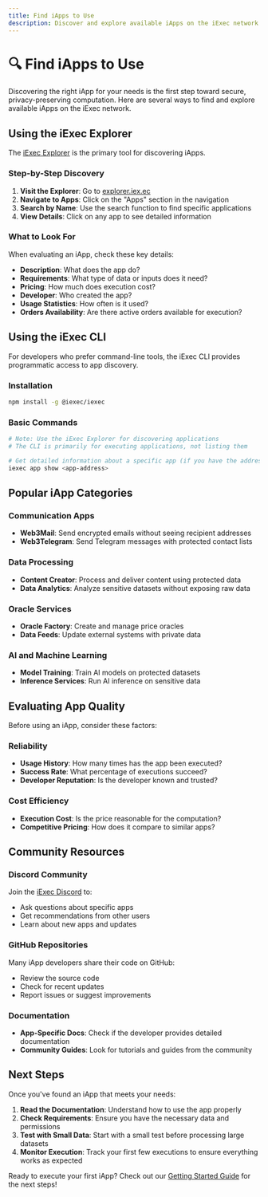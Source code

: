 ```yaml
---
title: Find iApps to Use
description: Discover and explore available iApps on the iExec network
---
```


# 🔍 Find iApps to Use

Discovering the right iApp for your needs is the first step toward secure,
privacy-preserving computation. Here are several ways to find and explore
available iApps on the iExec network.

## Using the iExec Explorer

The [iExec Explorer](https://explorer.iex.ec) is the primary tool for
discovering iApps.

### Step-by-Step Discovery

1. **Visit the Explorer**: Go to [explorer.iex.ec](https://explorer.iex.ec)
2. **Navigate to Apps**: Click on the "Apps" section in the navigation
3. **Search by Name**: Use the search function to find specific applications
4. **View Details**: Click on any app to see detailed information

### What to Look For

When evaluating an iApp, check these key details:

- **Description**: What does the app do?
- **Requirements**: What type of data or inputs does it need?
- **Pricing**: How much does execution cost?
- **Developer**: Who created the app?
- **Usage Statistics**: How often is it used?
- **Orders Availability**: Are there active orders available for execution?

## Using the iExec CLI

For developers who prefer command-line tools, the iExec CLI provides
programmatic access to app discovery.

### Installation

```bash
npm install -g @iexec/iexec
```

### Basic Commands

```bash
# Note: Use the iExec Explorer for discovering applications
# The CLI is primarily for executing applications, not listing them

# Get detailed information about a specific app (if you have the address)
iexec app show <app-address>
```

## Popular iApp Categories

### Communication Apps

- **Web3Mail**: Send encrypted emails without seeing recipient addresses
- **Web3Telegram**: Send Telegram messages with protected contact lists

### Data Processing

- **Content Creator**: Process and deliver content using protected data
- **Data Analytics**: Analyze sensitive datasets without exposing raw data

### Oracle Services

- **Oracle Factory**: Create and manage price oracles
- **Data Feeds**: Update external systems with private data

### AI and Machine Learning

- **Model Training**: Train AI models on protected datasets
- **Inference Services**: Run AI inference on sensitive data

## Evaluating App Quality

Before using an iApp, consider these factors:

### Reliability

- **Usage History**: How many times has the app been executed?
- **Success Rate**: What percentage of executions succeed?
- **Developer Reputation**: Is the developer known and trusted?

### Cost Efficiency

- **Execution Cost**: Is the price reasonable for the computation?
- **Competitive Pricing**: How does it compare to similar apps?

## Community Resources

### Discord Community

Join the [iExec Discord](https://discord.gg/iexec) to:

- Ask questions about specific apps
- Get recommendations from other users
- Learn about new apps and updates

### GitHub Repositories

Many iApp developers share their code on GitHub:

- Review the source code
- Check for recent updates
- Report issues or suggest improvements

### Documentation

- **App-Specific Docs**: Check if the developer provides detailed documentation
- **Community Guides**: Look for tutorials and guides from the community

## Next Steps

Once you've found an iApp that meets your needs:

1. **Read the Documentation**: Understand how to use the app properly
2. **Check Requirements**: Ensure you have the necessary data and permissions
3. **Test with Small Data**: Start with a small test before processing large
   datasets
4. **Monitor Execution**: Track your first few executions to ensure everything
   works as expected

Ready to execute your first iApp? Check out our
[Getting Started Guide](../getting-started.md) for the next steps!
